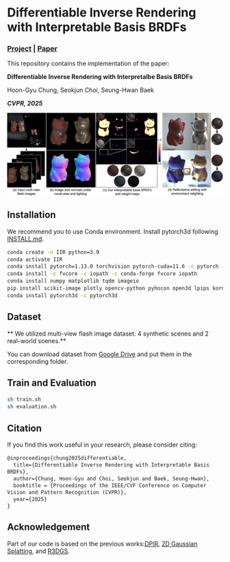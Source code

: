 # Differentiable Inverse Rendering with Interpretable Basis BRDFs

### [Project](https://hg-chung.github.io/Interpretable-Inverse-Rendering/) | [Paper](https://arxiv.org/pdf/2411.17994)

This repository contains the implementation of the paper:

**Differentiable Inverse Rendering with Interpretalbe Basis BRDFs**

Hoon-Gyu Chung, Seokjun Choi, Seung-Hwan Baek

***CVPR, 2025***

<p align="center">
    <img src='docs/teaser.jpg' width="800">
</p>

## Installation
We recommend you to use Conda environment. Install pytorch3d following [INSTALL.md](https://github.com/facebookresearch/pytorch3d/blob/main/INSTALL.md).

```bash
conda create -n IIR python=3.9
conda activate IIR
conda install pytorch=1.13.0 torchvision pytorch-cuda=11.6 -c pytorch -c nvidia
conda install -c fvcore -c iopath -c conda-forge fvcore iopath
conda install numpy matplotlib tqdm imageio
pip install scikit-image plotly opencv-python pyhocon open3d lpips kornia icecream
conda install pytorch3d -c pytorch3d

```

## Dataset
** We utilized multi-view flash image dataset: 4 synthetic scenes and 2 real-world scenes.**

You can download dataset from [Google Drive](https://drive.google.com/file/d/1Qbopa0Df80jDUawfb0yA6eBgN_d_TQVT/view?usp=sharing) and put them in the corresponding folder.

## Train and Evaluation
```bash
sh train.sh
sh evaluation.sh
```

## Citation
If you find this work useful in your research, please consider citing: 
```
@inproceedings{chung2025differentiable,
  title={Differentiable Inverse Rendering with Interpretable Basis BRDFs},
  author={Chung, Hoon-Gyu and Choi, Seokjun and Baek, Seung-Hwan},
  booktitle = {Proceedings of the IEEE/CVF Conference on Computer Vision and Pattern Recognition (CVPR)},
  year={2025}
}
```
## Acknowledgement
Part of our code is based on the previous works:[DPIR](https://hg-chung.github.io/DPIR/), [2D Gaussian Splatting](https://surfsplatting.github.io/), and [R3DGS](https://nju-3dv.github.io/projects/Relightable3DGaussian/).
